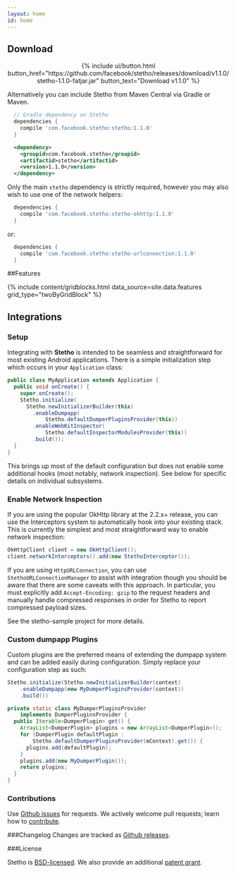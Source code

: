 ```yaml
---
layout: home
id: home
---
```


## Download

<center>
{% include ui/button.html button_href="https://github.com/facebook/stetho/releases/download/v1.1.0/stetho-1.1.0-fatjar.jar" button_text="Download v1.1.0" %}
</center>

Alternatively you can include Stetho from Maven Central via Gradle or Maven. 

```groovy
  // Gradle dependency on Stetho 
  dependencies { 
    compile 'com.facebook.stetho:stetho:1.1.0' 
  } 
```

```xml
  <dependency>
    <groupid>com.facebook.stetho</groupid> 
    <artifactid>stetho</artifactid> 
    <version>1.1.0</version> 
  </dependency> 
```

Only the main `stetho` dependency is strictly required, however you may also wish to use one of the network helpers: 

```groovy 
  dependencies { 
    compile 'com.facebook.stetho:stetho-okhttp:1.1.0' 
  } 
```

or: 

```groovy
  dependencies { 
    compile 'com.facebook.stetho:stetho-urlconnection:1.1.0' 
  } 
```

##Features 

{% include content/gridblocks.html data_source=site.data.features grid_type="twoByGridBlock" %}

## Integrations

### Setup

Integrating with **Stetho** is intended to be seamless and straightforward for most existing Android applications. There is a simple initialization step which occurs in your `Application` class:
    
```java    
public class MyApplication extends Application {
  public void onCreate() {
    super.onCreate();
    Stetho.initialize(
      Stetho.newInitializerBuilder(this)
        .enableDumpapp(
            Stetho.defaultDumperPluginsProvider(this))
        .enableWebKitInspector(
            Stetho.defaultInspectorModulesProvider(this))
        .build());
  }
}
```

This brings up most of the default configuration but does not enable some additional hooks (most notably, network inspection). See below for specific details on individual subsystems.

### Enable Network Inspection

If you are using the popular OkHttp library at the 2.2.x+ release, you can use the Interceptors system to automatically hook into your existing stack. This is currently the simplest and most straightforward way to enable network inspection: 
    
```java    
OkHttpClient client = new OkHttpClient();
client.networkInterceptors().add(new StethoInterceptor());
```

If you are using `HttpURLConnection`, you can use `StethoURLConnectionManager` to assist with integration though you should be aware that there are some caveats with this approach. In particular, you must explicitly add `Accept-Encoding: gzip` to the request headers and manually handle compressed responses in order for Stetho to report compressed payload sizes.

See the stetho-sample project for more details. 

### Custom dumpapp Plugins

Custom plugins are the preferred means of extending the dumpapp system and can be added easily during configuration. Simply replace your configuration step as such: 
  
```java  
Stetho.initialize(Stetho.newInitializerBuilder(context)
    .enableDumpapp(new MyDumperPluginsProvider(context))
    .build())

private static class MyDumperPluginsProvider
    implements DumperPluginsProvider {
  public Iterable<DumperPlugin> get() {
    ArrayList<DumperPlugin> plugins = new ArrayList<DumperPlugin>();
    for (DumperPlugin defaultPlugin :
        Stetho.defaultDumperPluginsProvider(mContext).get()) {
      plugins.add(defaultPlugin);
    }
    plugins.add(new MyDumperPlugin());
    return plugins;
  }
}
```

### Contributions
Use [Github issues](https://github.com/facebook/stetho/issues) for requests. We actively welcome pull requests; learn how to [contribute](https://github.com/facebook/stetho/blob/master/CONTRIBUTING.md).

###Changelog
Changes are tracked as [Github releases](https://github.com/facebook/stetho/releases).

###License  

Stetho is [BSD-licensed](https://github.com/facebook/stetho/blob/master/LICENSE). We also provide an additional [patent grant](https://github.com/facebook/stetho/blob/master/PATENTS).